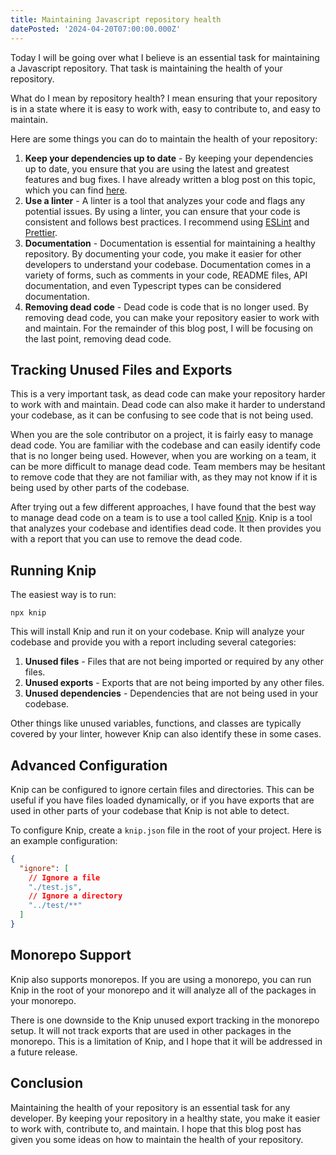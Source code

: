```yaml
---
title: Maintaining Javascript repository health
datePosted: '2024-04-20T07:00:00.000Z'
---
```


Today I will be going over what I believe is an essential task for maintaining a Javascript repository. That task is maintaining the health of your repository.

What do I mean by repository health? I mean ensuring that your repository is in a state where it is easy to work with, easy to contribute to, and easy to maintain.

Here are some things you can do to maintain the health of your repository:

1. **Keep your dependencies up to date** - By keeping your dependencies up to date, you ensure that you are using the latest and greatest features and bug fixes. I have already written a blog post on this topic, which you can find [here](/blog/keeping-dependencies-updated/).
2. **Use a linter** - A linter is a tool that analyzes your code and flags any potential issues. By using a linter, you can ensure that your code is consistent and follows best practices. I recommend using [ESLint](https://eslint.org/) and [Prettier](https://prettier.io/).
3. **Documentation** - Documentation is essential for maintaining a healthy repository. By documenting your code, you make it easier for other developers to understand your codebase. Documentation comes in a variety of forms, such as comments in your code, README files, API documentation, and even Typescript types can be considered documentation.
4. **Removing dead code** - Dead code is code that is no longer used. By removing dead code, you can make your repository easier to work with and maintain. For the remainder of this blog post, I will be focusing on the last point, removing dead code.

## Tracking Unused Files and Exports

This is a very important task, as dead code can make your repository harder to work with and maintain. Dead code can also make it harder to understand your codebase, as it can be confusing to see code that is not being used.

When you are the sole contributor on a project, it is fairly easy to manage dead code. You are familiar with the codebase and can easily identify code that is no longer being used. However, when you are working on a team, it can be more difficult to manage dead code. Team members may be hesitant to remove code that they are not familiar with, as they may not know if it is being used by other parts of the codebase.

After trying out a few different approaches, I have found that the best way to manage dead code on a team is to use a tool called [Knip](https://knip.dev/). Knip is a tool that analyzes your codebase and identifies dead code. It then provides you with a report that you can use to remove the dead code.

## Running Knip

The easiest way is to run:

```
npx knip
```

This will install Knip and run it on your codebase. Knip will analyze your codebase and provide you with a report including several categories:

1. **Unused files** - Files that are not being imported or required by any other files.
2. **Unused exports** - Exports that are not being imported by any other files.
3. **Unused dependencies** - Dependencies that are not being used in your codebase.

Other things like unused variables, functions, and classes are typically covered by your linter, however Knip can also identify these in some cases.

## Advanced Configuration

Knip can be configured to ignore certain files and directories. This can be useful if you have files loaded dynamically, or if you have exports that are used in other parts of your codebase that Knip is not able to detect.

To configure Knip, create a `knip.json` file in the root of your project. Here is an example configuration:

```json
{
  "ignore": [
    // Ignore a file
    "./test.js",
    // Ignore a directory
    "../test/**"
  ]
}
```

## Monorepo Support

Knip also supports monorepos. If you are using a monorepo, you can run Knip in the root of your monorepo and it will analyze all of the packages in your monorepo.

There is one downside to the Knip unused export tracking in the monorepo setup. It will not track exports that are used in other packages in the monorepo. This is a limitation of Knip, and I hope that it will be addressed in a future release.

## Conclusion

Maintaining the health of your repository is an essential task for any developer. By keeping your repository in a healthy state, you make it easier to work with, contribute to, and maintain. I hope that this blog post has given you some ideas on how to maintain the health of your repository.

